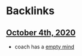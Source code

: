 
# Backlinks
## [October 4th, 2020](<October 4th, 2020.md>)
- coach has a [empty mind](<empty mind.md>)

